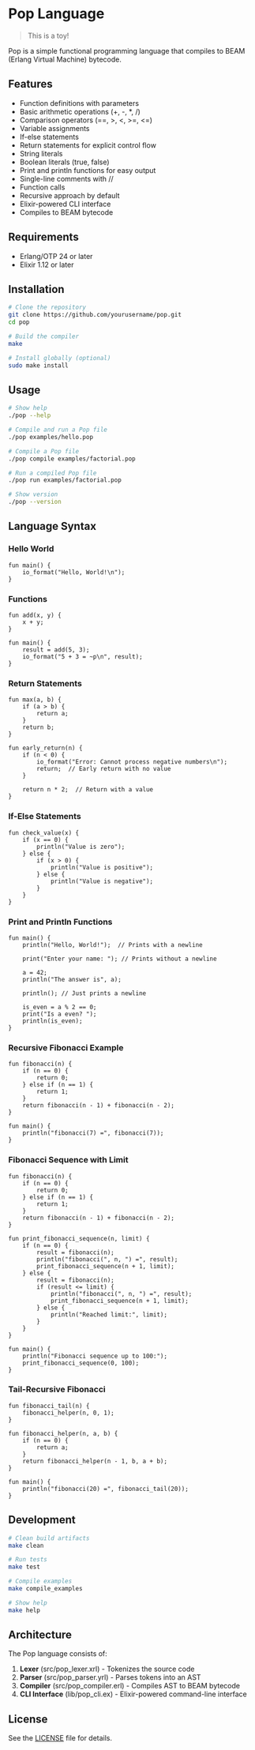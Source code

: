 # Pop Language

> This is a toy!

Pop is a simple functional programming language that compiles to BEAM (Erlang Virtual Machine) bytecode.

## Features

- Function definitions with parameters
- Basic arithmetic operations (+, -, *, /)
- Comparison operators (==, >, <, >=, <=)
- Variable assignments
- If-else statements
- Return statements for explicit control flow
- String literals
- Boolean literals (true, false)
- Print and println functions for easy output
- Single-line comments with //
- Function calls
- Recursive approach by default
- Elixir-powered CLI interface
- Compiles to BEAM bytecode

## Requirements

- Erlang/OTP 24 or later
- Elixir 1.12 or later

## Installation

```bash
# Clone the repository
git clone https://github.com/yourusername/pop.git
cd pop

# Build the compiler
make

# Install globally (optional)
sudo make install
```

## Usage

```bash
# Show help
./pop --help

# Compile and run a Pop file
./pop examples/hello.pop

# Compile a Pop file
./pop compile examples/factorial.pop

# Run a compiled Pop file
./pop run examples/factorial.pop

# Show version
./pop --version
```

## Language Syntax

### Hello World

```
fun main() {
    io_format("Hello, World!\n");
}
```

### Functions

```
fun add(x, y) {
    x + y;
}

fun main() {
    result = add(5, 3);
    io_format("5 + 3 = ~p\n", result);
}
```

### Return Statements

```
fun max(a, b) {
    if (a > b) {
        return a;
    }
    return b;
}

fun early_return(n) {
    if (n < 0) {
        io_format("Error: Cannot process negative numbers\n");
        return;  // Early return with no value
    }
    
    return n * 2;  // Return with a value
}
```

### If-Else Statements

```
fun check_value(x) {
    if (x == 0) {
        println("Value is zero");
    } else {
        if (x > 0) {
            println("Value is positive");
        } else {
            println("Value is negative");
        }
    }
}
```

### Print and Println Functions

```
fun main() {
    println("Hello, World!");  // Prints with a newline
    
    print("Enter your name: "); // Prints without a newline
    
    a = 42;
    println("The answer is", a);
    
    println(); // Just prints a newline
    
    is_even = a % 2 == 0;
    print("Is a even? ");
    println(is_even);
}
```

### Recursive Fibonacci Example

```
fun fibonacci(n) {
    if (n == 0) {
        return 0;
    } else if (n == 1) {
        return 1;
    }
    return fibonacci(n - 1) + fibonacci(n - 2);
}

fun main() {
    println("fibonacci(7) =", fibonacci(7));
}
```

### Fibonacci Sequence with Limit

```
fun fibonacci(n) {
    if (n == 0) {
        return 0;
    } else if (n == 1) {
        return 1;
    }
    return fibonacci(n - 1) + fibonacci(n - 2);
}

fun print_fibonacci_sequence(n, limit) {
    if (n == 0) {
        result = fibonacci(n);
        println("fibonacci(", n, ") =", result);
        print_fibonacci_sequence(n + 1, limit);
    } else {
        result = fibonacci(n);
        if (result <= limit) {
            println("fibonacci(", n, ") =", result);
            print_fibonacci_sequence(n + 1, limit);
        } else {
            println("Reached limit:", limit);
        }
    }
}

fun main() {
    println("Fibonacci sequence up to 100:");
    print_fibonacci_sequence(0, 100);
}
```

### Tail-Recursive Fibonacci

```
fun fibonacci_tail(n) {
    fibonacci_helper(n, 0, 1);
}

fun fibonacci_helper(n, a, b) {
    if (n == 0) {
        return a;
    }
    return fibonacci_helper(n - 1, b, a + b);
}

fun main() {
    println("fibonacci(20) =", fibonacci_tail(20));
}
```

## Development

```bash
# Clean build artifacts
make clean

# Run tests
make test

# Compile examples
make compile_examples

# Show help
make help
```

## Architecture

The Pop language consists of:

1. **Lexer** (src/pop_lexer.xrl) - Tokenizes the source code
2. **Parser** (src/pop_parser.yrl) - Parses tokens into an AST
3. **Compiler** (src/pop_compiler.erl) - Compiles AST to BEAM bytecode
4. **CLI Interface** (lib/pop_cli.ex) - Elixir-powered command-line interface

## License

See the [LICENSE](LICENSE.md) file for details.